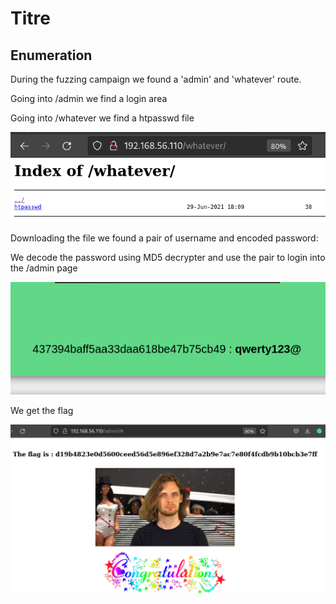 # Titre


## Enumeration

During the fuzzing campaign we found a 'admin' and 'whatever' route.

Going into /admin we find a login area

Going into /whatever we find a htpasswd file

![whatever director](./Resources/dir.png)

Downloading the file we found a pair of username and encoded password:

We decode the password using MD5 decrypter and use the pair to login into the /admin page

![decrypt](./Resources/decrypt.png)

We get the flag

![flag](./Resources/flag.png)




